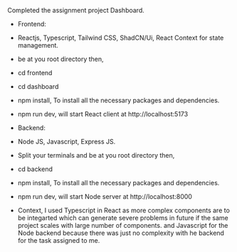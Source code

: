 Completed the assignment project Dashboard.

- Frontend:
- Reactjs, Typescript, Tailwind CSS, ShadCN/Ui, React Context for state management.
- be at you root directory then,
- cd frontend
- cd dashboard
- npm install, To install all the necessary packages and dependencies.
- npm run dev, will start React client at http://localhost:5173

- Backend:
- Node JS, Javascript, Express JS.
- Split your terminals and be at you root directory then,
- cd backend
- npm install, To install all the necessary packages and dependencies.
- npm run dev, will start Node server at http://localhost:8000

- Context, I used Typescript in React as more complex components are to be integarted which can generate severe problems in future if the same project scales with large number of components. and Javascript for the Node backend because there was just no complexity with he backend for the task assigned to me.
